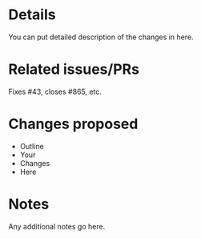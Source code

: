 # Details
You can put detailed description of the changes in here.

# Related issues/PRs
Fixes #43, closes #865, etc.

# Changes proposed
* Outline
* Your 
* Changes
* Here

# Notes
Any additional notes go here.
